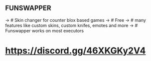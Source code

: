 ## FUNSWAPPER
→  # Skin changer for counter blox based games
→  # Free
→  # many features like custom skins, custom knifes, emotes and more
→  # Funswapper works on most executors


# https://discord.gg/46XKGKy2V4
